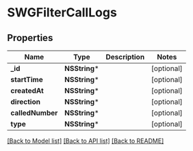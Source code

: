 # SWGFilterCallLogs

## Properties
Name | Type | Description | Notes
------------ | ------------- | ------------- | -------------
**_id** | **NSString*** |  | [optional] 
**startTime** | **NSString*** |  | [optional] 
**createdAt** | **NSString*** |  | [optional] 
**direction** | **NSString*** |  | [optional] 
**calledNumber** | **NSString*** |  | [optional] 
**type** | **NSString*** |  | [optional] 

[[Back to Model list]](../README.md#documentation-for-models) [[Back to API list]](../README.md#documentation-for-api-endpoints) [[Back to README]](../README.md)


